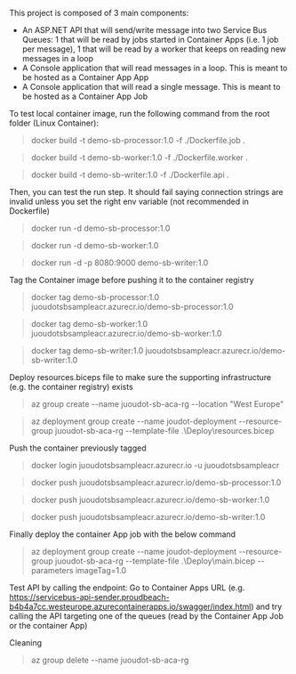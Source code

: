 This project is composed of 3 main components:
- An ASP.NET API that will send/write message into two Service Bus Queues: 1 that will be read by jobs started in Container Apps (i.e. 1 job per message), 1 that will be read by a worker that keeps on reading new messages in a loop
- A Console application that will read messages in a loop. This is meant to be hosted as a Container App App
- A Console application that will read a single message. This is meant to be hosted as a Container App Job

To test local container image, run the following command from the root folder (Linux Container): 
> docker build -t demo-sb-processor:1.0 -f ./Dockerfile.job .

> docker build -t demo-sb-worker:1.0 -f ./Dockerfile.worker .

> docker build -t demo-sb-writer:1.0 -f ./Dockerfile.api .

Then, you can test the run step. It should fail saying connection strings are invalid unless you set the right env variable (not recommended in Dockerfile)
> docker run -d demo-sb-processor:1.0

> docker run -d demo-sb-worker:1.0

> docker run -d -p 8080:9000 demo-sb-writer:1.0

Tag the Container image before pushing it to the container registry
> docker tag demo-sb-processor:1.0 juoudotsbsampleacr.azurecr.io/demo-sb-processor:1.0

> docker tag demo-sb-worker:1.0 juoudotsbsampleacr.azurecr.io/demo-sb-worker:1.0

> docker tag demo-sb-writer:1.0 juoudotsbsampleacr.azurecr.io/demo-sb-writer:1.0

Deploy resources.biceps file to make sure the supporting infrastructure (e.g. the container registry) exists
> az group create --name juoudot-sb-aca-rg --location "West Europe"

> az deployment group create --name joudot-deployment --resource-group juoudot-sb-aca-rg --template-file .\Deploy\resources.bicep

Push the container previously tagged
> docker login juoudotsbsampleacr.azurecr.io -u juoudotsbsampleacr

> docker push juoudotsbsampleacr.azurecr.io/demo-sb-processor:1.0

> docker push juoudotsbsampleacr.azurecr.io/demo-sb-worker:1.0

> docker push juoudotsbsampleacr.azurecr.io/demo-sb-writer:1.0

Finally deploy the container App job with the below command
> az deployment group create --name joudot-deployment --resource-group juoudot-sb-aca-rg --template-file .\Deploy\main.bicep --parameters imageTag=1.0

Test API by calling the endpoint: 
Go to Container Apps URL (e.g. https://servicebus-api-sender.proudbeach-b4b4a7cc.westeurope.azurecontainerapps.io/swagger/index.html) and try calling the API targeting one of the queues 
(read by the Container App Job or the container App)

Cleaning 
> az group delete --name juoudot-sb-aca-rg